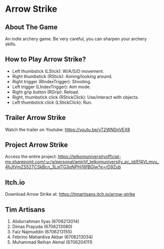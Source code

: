 # Arrow Strike

## About The Game ##
An indie archery game.  Be very careful, you can sharpen your archery skills.

## How to Play Arrow Strike? ##
* Left thumbstick (LStick): W/A/S/D movement.
* Right thumbstick (RStick): Aiming/looking around.
* Right trigger (RIndexTrigger): Shooting.
* Left trigger (LIndexTrigger): Aim mode.
* Right grip button (RGrip): Reload.
* Right, thumbstick click (RStickClick): Use/interact with objects.
* Left thumbstick click (LStickClick): Run.

## Trailer Arrow Strike ##
Watch the trailer on Youtube: https://youtu.be/yT2WNDnVEX8

## Project Arrow Strike ##
Access the entire project: https://telkomuniversityofficial-my.sharepoint.com/:u:/g/personal/amirhf_telkomuniversity_ac_id/Ef4VLmvu_4hJtVmZS52TCSkBcn_3LqlTG3qNPHj16fBGlw?e=rD9Zub

## Itch.io  ##
Download Arrow Strike at: https://timartisans.itch.io/arrow-strike

## Tim Artisans  ##
1. Abdurrahman Ilyas        (6706213014)
2. Dimas Prayuda            (6706213080)
3. Faiz Najmuddin           (6706213155)
4. Febrino Mahardiva Akbar  (6706213034)
5. Muhammad Reihan Akmal    (6706204111)
